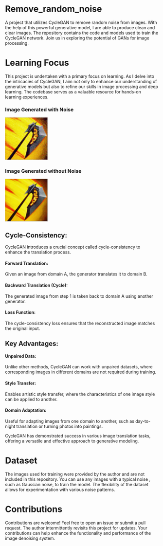 # Remove_random_noise

A project that utilizes CycleGAN to remove random noise from images. 
With the help of this powerful generative model, I are able to produce clean 
and clear images. The repository contains the code and models used to train the 
CycleGAN network. Join us in exploring the potential of GANs for image processing.

# Learning Focus

This project is undertaken with a primary focus on learning. As I delve 
into the intricacies of CycleGAN, 
I aim not only to enhance our understanding of generative models 
but also to refine our skills in image processing and deep learning. 
The codebase serves as a valuable resource for hands-on learning experiences.

### Image Generated with Noise

<img src="images/image_noise.png" alt="Image with Noise" width="140"/>

### Image Generated without Noise

<img src="images/image_denoise.png" alt="Image without Noise" width="140"/>


## Cycle-Consistency:

CycleGAN introduces a crucial concept called cycle-consistency to enhance the translation process.

#### Forward Translation:
Given an image from domain A, the generator translates it to domain B.

#### Backward Translation (Cycle):
The generated image from step 1 is taken back to domain A using another generator.

#### Loss Function:
The cycle-consistency loss ensures that the reconstructed image matches the original input.

## Key Advantages:

#### Unpaired Data:
Unlike other methods, CycleGAN can work with unpaired datasets, where corresponding images in different domains are not required during training.

#### Style Transfer:
Enables artistic style transfer, where the characteristics of one image style can be applied to another.

#### Domain Adaptation:
Useful for adapting images from one domain to another, such as day-to-night translation or turning photos into paintings.

CycleGAN has demonstrated success in various image translation tasks, offering a versatile and effective approach to generative modeling.

# Dataset

The images used for training were provided by the author and are not
included in this repository. You can use any images with a typical noise
, such as Gaussian noise, to train the model. The flexibility 
of the dataset allows for experimentation with various noise patterns.
# Contributions

Contributions are welcome! Feel free to open an issue or submit a pull
request. The author intermittently revisits this project for updates. 
Your contributions can help enhance the functionality and performance of 
the image denoising system.
